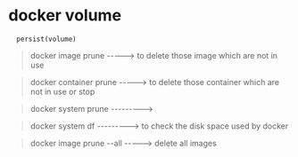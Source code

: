 # docker volume
  
  
      persist(volume) 


> docker image prune  -----> to delete those image which are not in use 

> docker container prune  -----> to delete those container which are not in use or stop

> docker system prune   --------->

> docker system df  ---------> to check the disk space used by docker

> docker image prune --all -----> delete all images

